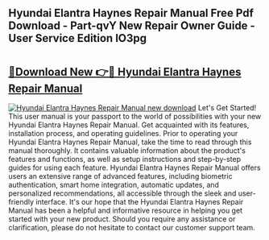 ## Hyundai Elantra Haynes Repair Manual Free Pdf Download - Part-qvY New Repair Owner Guide - User Service Edition lO3pg

# <h2><a href="http://bc10517.oget.top/?id=Hyundai+Elantra+Haynes+Repair+Manual">🔗Download New 👉🔴 Hyundai Elantra Haynes Repair Manual</a></h2>

[![Hyundai Elantra Haynes Repair Manual new download](https://i.imgur.com/5g1atiW.png)](http://bc10517.oget.top/?id=Hyundai+Elantra+Haynes+Repair+Manual)
Let's Get Started! This user manual is your passport to the world of possibilities with your new Hyundai Elantra Haynes Repair Manual. Get acquainted with its features, installation process, and operating guidelines. Prior to operating your Hyundai Elantra Haynes Repair Manual, take the time to read through this manual thoroughly. It contains valuable information about the product's features and functions, as well as setup instructions and step-by-step guides for using each feature. Hyundai Elantra Haynes Repair Manual offers users an extensive range of advanced features, including biometric authentication, smart home integration, automatic updates, and personalized recommendations, all accessible through the sleek and user-friendly interface. It's our hope that the Hyundai Elantra Haynes Repair Manual has been a helpful and informative resource in helping you get started with your new product. Should you require any assistance or clarification, please do not hesitate to contact our customer support team.
